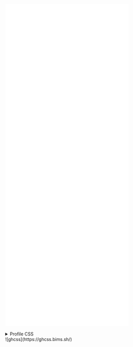 ![Metrics](/github-metrics.svg)

<details id="ghusrcss">
<summary>Profile CSS</summary>
Check it out here: https://github.com/tiramisyuz/ghcss-ext
<code id="ghusrcss-code">
body>div.page-profile>div.application-main>main>div.container-xl>div>div.Layout-sidebar>div>div.js-profile-editable-replace>div.clearfix>div.position-relative{z-index:1!important}#js-contribution-activity,#package-results>div>div>div.text-center,#user-profile-frame[src*=sponsoring]>div>div>div,#user-repositories-list>ul,#user-starred-repos>div>div,#user-starred-repos>div>div.col-lg-9,body>div.page-profile>div.application-main>main>div.container-xl>div>div.Layout-sidebar>div>div.js-profile-editable-replace{padding:24px;border-radius:6px;border:.909091px solid #30363d}.js-profile-timeline-year-list{border:.909091px solid #30363d}body>div.logged-out.page-profile>div.application-main>main>div.container-xl>div>div.Layout-sidebar>div>div.js-profile-editable-replace{margin-top:56px}body>div.logged-in.page-profile>div.application-main>main>div.container-xl>div>div.Layout-sidebar>div>div.js-profile-editable-replace{margin-top:24px}body>div.logged-in.page-profile>div.application-main>main>div>div>div.Layout-sidebar>div.h-card,body>div.logged-out.page-profile>div.application-main>main>div.mt-4{margin-top:0!important}#js-contribution-activity,#package-results>div>div>div.text-center,#profile-lists-container>div.Box,#user-activity-overview,#user-profile-frame>div>div.Box,#user-profile-frame[src*=sponsoring]>div>div>div,#user-repositories-list>ul,#user-starred-repos>div>div,#user-starred-repos>div>div.col-lg-9,.graph-before-activity-overview,.js-profile-timeline-year-list,.package-grid>div,.pinned-item-list-item>.Box,body>div.page-profile>div.application-main>main>div.container-xl>div>div.Layout-sidebar>div{background-color:rgba(0,0,0,.75)!important;border-radius:6px}#memexes-results>div.Box,#memexes-results>div>div.Box-header,#user-profile-frame>div>div.Box>div>article>p>a>img,.activity-overview-box{background-color:rgba(0,0,0,0);border-radius:6px}body>div.page-profile>div.application-main{background:linear-gradient(135deg,#0a3859 25%,transparent 25%) -30px 0,linear-gradient(225deg,#0a3859 25%,transparent 25%) -30px 0,linear-gradient(315deg,#0a3859 25%,transparent 25%),linear-gradient(45deg,#0a3859 25%,transparent 25%);background-size:60px 60px;background-color:#0c1017}#js-contribution-activity{margin-bottom:20px;padding-top:0}.graph-before-activity-overview{margin-bottom:15px}#user-repositories-list>ul>li{padding:15px}#user-profile-frame>div>div.border-bottom,#user-profile-frame[src*=sponsoring]>div>div>div>div:last-child,#user-repositories-list>ul>li:last-child,#user-starred-repos>div>div.col-lg-9>div:nth-last-child(2){border:none!important}#memexes-results>div>div.Box-header{border-radius:6px 6px 0 0!important}#user-starred-repos>div{margin-bottom:20px}#user-starred-repos>div>div{height:100%;margin-left:10px}#package-results>div>div>div.text-center{padding-bottom:0;margin-bottom:15px}
</code>
</details>
![ghcss](https://ghcss.bims.sh/)

